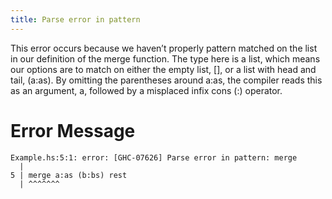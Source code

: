 ```yaml
---
title: Parse error in pattern
---
```


This error occurs because we haven’t properly pattern matched on the list in our definition of the merge function. The type here is a list, which means our options are to match on either the empty list, [], or a list with head and tail, (a:as). By omitting the parentheses around a:as, the compiler reads this as an argument, a, followed by a misplaced infix cons (:) operator. 

#  Error Message
```
Example.hs:5:1: error: [GHC-07626] Parse error in pattern: merge
  |
5 | merge a:as (b:bs) rest
  | ^^^^^^^

```
